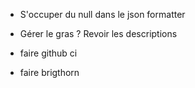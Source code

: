 - S'occuper du null dans le json formatter
- Gérer le gras ? Revoir les descriptions
- faire github ci

- faire brigthorn
